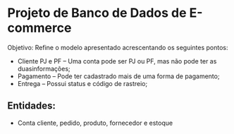 # Projeto de Banco de Dados de E-commerce

Objetivo:
Refine o modelo apresentado acrescentando os seguintes pontos:

* Cliente PJ e PF – Uma conta pode ser PJ ou PF, mas não pode ter as duasinformações;
* Pagamento – Pode ter cadastrado mais de uma forma de pagamento;
* Entrega – Possui status e código de rastreio;

## Entidades: 
* Conta cliente, pedido, produto, fornecedor e estoque